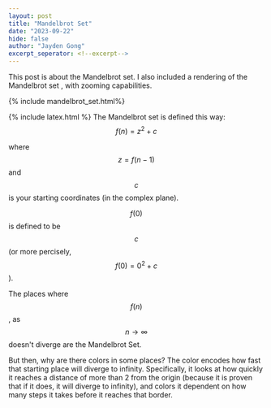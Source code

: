 ```yaml
---
layout: post
title: "Mandelbrot Set"
date: "2023-09-22"
hide: false
author: "Jayden Gong"
excerpt_seperator: <!--excerpt-->
---
```


This post is about the Mandelbrot set. I also included a rendering of the Mandelbrot set
, with zooming capabilities.

{% include mandelbrot_set.html%}
<!--excerpt-->
{% include latex.html %}
The Mandelbrot set is defined this way:
$$f(n) = z^2 + c$$

where $$z = f(n-1)$$ and $$c$$ is your starting coordinates (in the complex plane).

$$f(0)$$ is defined to be $$c$$ (or more percisely, $$f(0) = 0^2 + c$$).

The places where $$f(n)$$, as $$n\to\infty$$ doesn't diverge are the Mandelbrot Set.

But then, why are there colors in some places?
The color encodes how fast that starting place will diverge to infinity.
Specifically, it looks at how quickly it reaches a distance of more than 2 from the origin
(because it is proven that if it does, it will diverge to infinity),
and colors it dependent on how many steps it takes before it reaches that border. 